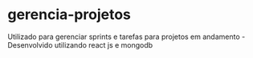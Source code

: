 # gerencia-projetos
Utilizado para gerenciar sprints e tarefas para projetos em andamento - Desenvolvido utilizando react js e mongodb
